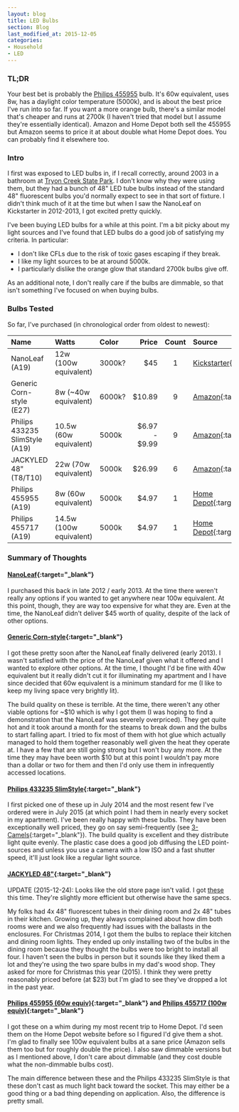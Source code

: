 ```yaml
---
layout: blog
title: LED Bulbs
section: Blog
last_modified_at: 2015-12-05
categories:
- Household
- LED
---
```


### TL;DR
Your best bet is probably the [Philips 455955][455955] bulb.  It's 60w
equivalent, uses 8w, has a daylight color temperature (5000k), and is about the
best price I've run into so far.  If you want a more orange bulb, there's a
similar model that's cheaper and runs at 2700k (I haven't tried that model but
I assume they're essentially identical).  Amazon and Home Depot both sell the
455955 but Amazon seems to price it at about double what Home Depot does.  You
can probably find it elsewhere too.

<!--more-->

### Intro
I first was exposed to LED bulbs in, if I recall correctly, around 2003 in a
bathroom at [Tryon Creek State Park][tcsp].  I don't know why they were using
them, but they had a bunch of 48" LED tube bulbs instead of the standard 48"
fluorescent bulbs you'd normally expect to see in that sort of fixture.  I
didn't think much of it at the time but when I saw the NanoLeaf on Kickstarter
in 2012-2013, I got excited pretty quickly.

[tcsp]: http://oregonstateparks.org/index.cfm?do=parkPage.dsp_parkPage&parkId=103

I've been buying LED bulbs for a while at this point.  I'm a bit picky about my
light sources and I've found that LED bulbs do a good job of satisfying my
criteria.  In particular:

* I don't like CFLs due to the risk of toxic gases escaping if they break.
* I like my light sources to be at around 5000k.
* I particularly dislike the orange glow that standard 2700k bulbs give off.

As an additional note, I don't really care if the bulbs are dimmable, so that
isn't something I've focused on when buying bulbs.




### Bulbs Tested

So far, I've purchased (in chronological order from oldest to newest):

| Name                              |    Watts                  |   Color   |   Price           | Count |   Source                                  | Dimmable? |
|   :---                            |   :---                    |   :---    |   ---:            | :---: |   :---                                    |   :---    |
|   NanoLeaf (A19)                  |   12w (100w equivalent)   |   3000k?  |   $45             |   1   |   [Kickstarter][NnLeaf]{:target="_blank"} |   unknown |
|   Generic Corn-style (E27)        |   8w (~40w equivalent)    |   6000k?  |   $10.89          |   9   |   [Amazon][corn27]{:target="_blank"}      |   unknown |
|   Philips 433235 SlimStyle (A19)  |   10.5w (60w equivalent)  |   5000k   |   $6.97 - $9.99   |   9   |   [Amazon][433235]{:target="_blank"}      |   yes     |
|   JACKYLED 48" (T8/T10)           |   22w (70w equivalent)    |   5000k   |   $26.99          |   6   |   [Amazon][JAKY48]{:target="_blank"}      |   unknown |
|   Philips 455955 (A19)            |   8w (60w equivalent)     |   5000k   |   $4.97           |   1   |   [Home Depot][455955]{:target="_blank"}  |   no      |
|   Philips 455717 (A19)            |   14.5w (100w equivalent) |   5000k   |   $4.97           |   1   |   [Home Depot][455717]{:target="_blank"}  |   no      |

[NnLeaf]: https://www.kickstarter.com/projects/nanoleaf/nanolight-the-worlds-most-energy-efficient-lightbu
[corn27]: https://www.amazon.com/dp/B006NTW1OA
[433235]: https://www.amazon.com/dp/B00JM72W6C
[JAKY48]: https://www.amazon.com/dp/B00IBVNDNG
[455955]: http://www.homedepot.com/p/206178204
[455717]: http://www.homedepot.com/p/205862056




### Summary of Thoughts

#### [NanoLeaf][NnLeaf]{:target="_blank"}
I purchased this back in late 2012 / early 2013.  At the time there weren't
really any options if you wanted to get anywhere near 100w equivalent.  At this
point, though, they are way too expensive for what they  are.  Even at the
time, the NanoLeaf didn't deliver $45 worth of quality, despite of the lack of
other options.

#### [Generic Corn-style][corn27]{:target="_blank"}
I got these pretty soon after the NanoLeaf finally delivered (early 2013).  I
wasn't satisfied with the price of the NanoLeaf given what it offered and I
wanted to explore other options.  At the time, I thought I'd be fine with 40w
equivalent but it really didn't cut it for illuminating my apartment and I have
since decided that 60w equivalent is a minimum standard for me (I like to keep
my living space very brightly lit).

The build quality on these is terrible.  At the time, there weren't any other
viable options for ~$10 which is why I got them (I was hoping to find a
demonstration that the NanoLeaf was severely overpriced).  They get quite hot
and it took around a month for the steams to break down and the bulbs to start
falling apart.  I tried to fix most of them with hot glue which actually
managed to hold them together reasonably well given the heat they operate at. I
have a few that are still going strong but I won't buy any more.  At the time
they may have been worth $10 but at this point I wouldn't pay more than a
dollar or two for them and then I'd only use them in infrequently accessed
locations.

#### [Philips 433235 SlimStyle][433235]{:target="_blank"}
I first picked one of these up in July 2014 and the most resent few I've
ordered were in July 2015 (at which point I had them in  nearly every socket in
my apartment).  I've been really happy with these bulbs.  They have been
exceptionally well priced, they go on say semi-frequently (see
[3-Camels][3camels]{:target="_blank"}).  The build quality is excellent and
they distribute light quite evenly.  The plastic case does a good job diffusing
the LED point-sources and unless you use a camera with a low ISO and a fast
shutter speed, it'll just look like a regular light source.

[3camels]: http://camelcamelcamel.com/product/B00JM72W6C

#### [JACKYLED 48"][JAKY48]{:target="_blank"}
UPDATE (2015-12-24): Looks like the old store page isn't valid.  I got
[these](http://amzn.com/B01587Z3GA) this time.  They're slightly more efficient
but otherwise have the same specs.

My folks had 4x 48" fluorescent tubes in their dining room and 2x 48" tubes in
their kitchen. Growing up, they always complained about how dim both rooms were
and we also frequently had issues with the ballasts in the enclosures.  For
Christmas 2014, I got them the bulbs to replace their kitchen and dining room
lights.  They ended up only installing two of the bulbs in the dining room
because they thought the bulbs were too bright to install all four.  I haven't
seen the bulbs in person but it sounds like they liked them a lot and they're
using the two spare bulbs in my dad's wood shop.  They asked for more for
Christmas this year (2015).  I think they were pretty reasonably priced before
(at $23) but I'm glad to see they've dropped a lot in the past year.

#### [Philips 455955 (60w equiv)][455955]{:target="_blank"} and [Philips 455717 (100w equiv)][455717]{:target="_blank"}
I got these on a whim during my most recent trip to Home Depot.  I'd seen them
on the Home Depot website before so I figured I'd give them a shot.  I'm glad
to finally see 100w equivalent bulbs at a sane price (Amazon sells them too but
for roughly double the price).  I also saw dimmable versions but as I mentioned
above, I don't care about dimmable (and they cost double what the non-dimmable
bulbs cost).

The main difference between these and the Philips 433235 SlimStyle is that
these don't cast as much light back toward the socket.  This may either be a
good thing or a bad thing depending on application.  Also, the difference is
pretty small.
